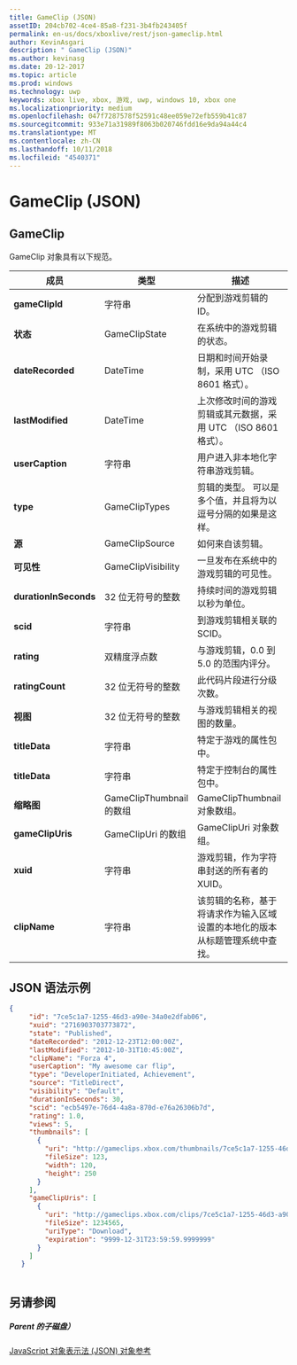 ```yaml
---
title: GameClip (JSON)
assetID: 204cb702-4ce4-85a8-f231-3b4fb243405f
permalink: en-us/docs/xboxlive/rest/json-gameclip.html
author: KevinAsgari
description: " GameClip (JSON)"
ms.author: kevinasg
ms.date: 20-12-2017
ms.topic: article
ms.prod: windows
ms.technology: uwp
keywords: xbox live, xbox, 游戏, uwp, windows 10, xbox one
ms.localizationpriority: medium
ms.openlocfilehash: 047f7287578f52591c48ee059e72efb559b41c87
ms.sourcegitcommit: 933e71a31989f8063b020746fdd16e9da94a44c4
ms.translationtype: MT
ms.contentlocale: zh-CN
ms.lasthandoff: 10/11/2018
ms.locfileid: "4540371"
---
```

# <a name="gameclip-json"></a>GameClip (JSON)
 
<a id="ID4EO"></a>

 
## <a name="gameclip"></a>GameClip
 
GameClip 对象具有以下规范。
 
| 成员| 类型| 描述| 
| --- | --- | --- | 
| <b>gameClipId</b>| 字符串| 分配到游戏剪辑的 ID。| 
| <b>状态</b>| GameClipState| 在系统中的游戏剪辑的状态。| 
| <b>dateRecorded</b>| DateTime| 日期和时间开始录制，采用 UTC （ISO 8601 格式）。| 
| <b>lastModified</b>| DateTime| 上次修改时间的游戏剪辑或其元数据，采用 UTC （ISO 8601 格式）。| 
| <b>userCaption</b>| 字符串| 用户进入非本地化字符串游戏剪辑。| 
| <b>type</b>| GameClipTypes| 剪辑的类型。 可以是多个值，并且将为以逗号分隔的如果是这样。| 
| <b>源</b>| GameClipSource| 如何来自该剪辑。| 
| <b>可见性</b>| GameClipVisibility| 一旦发布在系统中的游戏剪辑的可见性。| 
| <b>durationInSeconds</b>| 32 位无符号的整数| 持续时间的游戏剪辑以秒为单位。| 
| <b>scid</b>| 字符串| 到游戏剪辑相关联的 SCID。| 
| <b>rating</b>| 双精度浮点数| 与游戏剪辑，0.0 到 5.0 的范围内评分。| 
| <b>ratingCount</b>| 32 位无符号的整数| 此代码片段进行分级次数。| 
| <b>视图</b>| 32 位无符号的整数| 与游戏剪辑相关的视图的数量。| 
| <b>titleData</b>| 字符串| 特定于游戏的属性包中。| 
| <b>titleData</b>| 字符串| 特定于控制台的属性包中。| 
| <b>缩略图</b>| GameClipThumbnail 的数组| GameClipThumbnail 对象数组。| 
| <b>gameClipUris</b>| GameClipUri 的数组| GameClipUri 对象数组。| 
| <b>xuid</b>| 字符串| 游戏剪辑，作为字符串封送的所有者的 XUID。| 
| <b>clipName</b>| 字符串| 该剪辑的名称，基于将请求作为输入区域设置的本地化的版本从标题管理系统中查找。| 
  
<a id="ID4ERH"></a>

 
## <a name="sample-json-syntax"></a>JSON 语法示例
 

```json
{
     "id": "7ce5c1a7-1255-46d3-a90e-34a0e2dfab06",
     "xuid": "2716903703773872",
     "state": "Published", 
     "dateRecorded": "2012-12-23T12:00:00Z",
     "lastModified": "2012-10-31T10:45:00Z",
     "clipName": "Forza 4",
     "userCaption": "My awesome car flip",
     "type": "DeveloperInitiated, Achievement",
     "source": "TitleDirect",
     "visibility": "Default",
     "durationInSeconds": 30,
     "scid": "ecb5497e-76d4-4a8a-870d-e76a26306b7d",
     "rating": 1.0,
     "views": 5,
     "thumbnails": [
       {
         "uri": "http://gameclips.xbox.com/thumbnails/7ce5c1a7-1255-46d3-a90e-34a0e2dfab06/small.jpg",
         "fileSize": 123,
         "width": 120,
         "height": 250
       }
     ],
     "gameClipUris": [
       {
         "uri": "http://gameclips.xbox.com/clips/7ce5c1a7-1255-46d3-a90e-34a0e2dfab06/clip.mp4",
         "fileSize": 1234565,
         "uriType": "Download",
         "expiration": "9999-12-31T23:59:59.9999999"
       }
     ]
   }
    
```

  
<a id="ID4E1H"></a>

 
## <a name="see-also"></a>另请参阅
 
<a id="ID4E3H"></a>

 
##### <a name="parent"></a>Parent 的子磁盘） 

[JavaScript 对象表示法 (JSON) 对象参考](atoc-xboxlivews-reference-json.md)

   